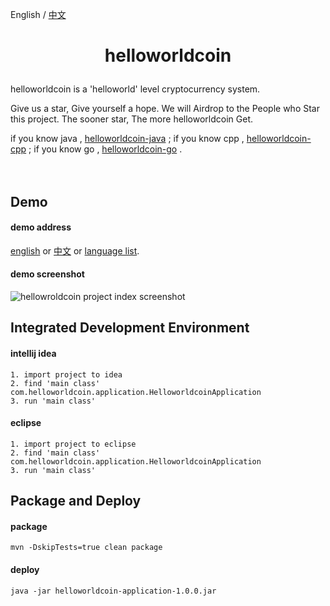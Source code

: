 English / [中文](https://github.com/helloworldcoin/helloworldcoin-java/blob/master/README-cn.md)

<h1><p align="center">helloworldcoin</p></h1>  

helloworldcoin is a 'helloworld' level cryptocurrency system.   

Give us a star, Give yourself a hope. We will Airdrop to the People who Star this project. The sooner star, The more helloworldcoin Get.  
   
if you know java , [helloworldcoin-java](https://github.com/helloworldcoin/helloworldcoin-java) ;
if you know cpp , [helloworldcoin-cpp](https://github.com/helloworldcoin/helloworldcoin-cpp) ;
if you know go , [helloworldcoin-go](https://github.com/helloworldcoin/helloworldcoin-go) .
<br/><br/><br/>



## Demo
#### demo address
[english](http://119.3.57.171/en/index.html) or [中文](http://119.3.57.171/cn/index.html) or [language list](http://119.3.57.171).  
#### demo screenshot
![hellowroldcoin project index screenshot](https://user-images.githubusercontent.com/49269996/136792423-39e61d2b-4f10-4845-beb8-91b741e649df.jpg)  



## Integrated Development Environment
#### intellij idea
``` 
1. import project to idea
2. find 'main class' com.helloworldcoin.application.HelloworldcoinApplication
3. run 'main class'
```
#### eclipse
``` 
1. import project to eclipse
2. find 'main class' com.helloworldcoin.application.HelloworldcoinApplication
3. run 'main class'
```



## Package and Deploy
#### package
``` 
mvn -DskipTests=true clean package
```
#### deploy
```
java -jar helloworldcoin-application-1.0.0.jar
```



